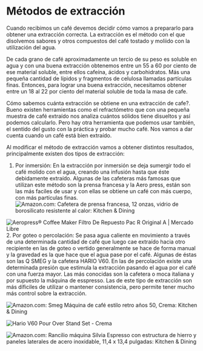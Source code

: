 # Métodos de extracción

Cuando recibimos un café devemos decidir cómo vamos a prepararlo para obtener una extracción correcta. La extracción es el método con el que disolvemos sabores y otros compuestos del café tostado y moliido con la utilización del agua.

De cada grano de café aproximadamente un tercio de su peso es soluble en agua y con una buena extracción obtenemos entre un 55 a 60 por ciento de ese material soluble, entre ellos cafeína, ácidos y carbohidratos. Más una pequeña cantidad de lípidos y fragmentos de celulosa llamadas partículas finas.
Entonces, para lograr una buena extracción, necesitamos obtener entre un 18 al 22 por ciento del material soluble de toda la masa de cafe.

Cómo sabemos cuánta extracción se obtiene en una extracción de cafe?. Bueno existen herramientas como el refractómetro que con una pequeña muestra de café extraído nos analiza cuántos sólidos tiene disueltos y así podemos calcularlo. Pero hay otra herramienta que podemos usar también, el sentido del gusto con la práctica y probar mucho café. Nos vamos a dar cuenta cuando un café está bien extraído.

Al modificar el método de extracción vamos a obtener distintos resultados, principalmente existen dos tipos de extracción:

1. Por inmersión: En la extracción por inmersión se deja sumergir todo el café molido con el agua, creando una infusión hasta que éste debidamente extraído. Algunas de las cafeteras más famosas que utilizan este método son la prensa francesa y la Aero press, están son las más faciles de usar y con ellas se obtiene un café con más cuerpo, con más partículas finas.
![Amazon.com: Cafetera de prensa francesa, 12 onzas, vidrio de borosilicato  resistente al calor: Kitchen &amp; Dining](https://images-na.ssl-images-amazon.com/images/I/51-H5RsJ6yL._AC_SX466_.jpg)

![Aeropress® Coffee Maker Filtro De Repuesto Pac R Original A | Mercado Libre](https://http2.mlstatic.com/D_NQ_NP_715268-MCO29010816335_122018-O.jpg)
2. Por goteo o percolación: Se pasa agua caliente en movimiento a través de una determinada cantidad de café que luego cae extraído hacia otro recipiente en las de goteo o vertido generalmente se hace de forma manual y la gravedad es la que hace que el agua pase por el café. Algunas de éstas son las Q SMEG y la cafetera HARIO V60. En las de percolación existe una determinada presión que estimula la extracción pasando el agua por el café con una fuerza mayor. Las más conocidas son la cafetera o moca italiana y por supuesto la máquina de esspresso. Las de este tipo de extracción son más díficiles de utilizar o mantener consistencia, pero permite tener mucho más control sobre la extracción.

![Amazon.com: Smeg Máquina de café estilo retro años 50, Crema: Kitchen &amp;  Dining](https://images-na.ssl-images-amazon.com/images/I/61QjQgA7gSL._AC_SX466_.jpg)

![Hario V60 Pour Over Stand Set - Crema](https://www.cremashop.eu/media/cache/gallery_image/content/products/hario/v60-pour-over-stand-set/4458-4255219206bb36f244b7242b978d9878.jpg)

![Amazon.com: Rancilio máquina Silvia Espresso con estructura de hierro y  paneles laterales de acero inoxidable, 11,4 x 13,4 pulgadas: Kitchen &amp;  Dining](https://images-na.ssl-images-amazon.com/images/I/81Btdyik0RL._AC_SX466_.jpg)
